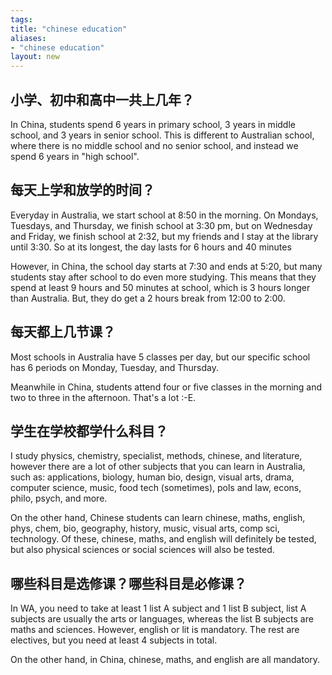 ```yaml
---
tags: 
title: "chinese education"
aliases:
- "chinese education"
layout: new
---
```


## 小学、初中和高中一共上几年？

In China, students spend 6 years in primary school, 3 years in middle school, and 3 years in senior school. This is different to Australian school, where there is no middle school and no senior school, and instead we spend 6 years in "high school".

## 每天上学和放学的时间？

Everyday in Australia, we start school at 8:50 in the morning. On Mondays, Tuesdays, and Thursday, we finish school at 3:30 pm, but on Wednesday and Friday, we finish school at 2:32, but my friends and I stay at the library until 3:30. So at its longest, the day lasts for 6 hours and 40 minutes

However, in China, the school day starts at 7:30 and ends at 5:20, but many students stay after school to do even more studying. This means that they spend at least 9 hours and 50 minutes at school, which is 3 hours longer than Australia. But, they do get a 2 hours break from 12:00 to 2:00.

## 每天都上几节课？

Most schools in Australia have 5 classes per day, but our specific school has 6 periods on Monday, Tuesday, and Thursday.

Meanwhile in China, students attend four or five classes in the morning and two to three in the afternoon. That's a lot :-E.

## 学生在学校都学什么科目？

I study physics, chemistry, specialist, methods, chinese, and literature, however there are a lot of other subjects that you can learn in Australia, such as: applications, biology, human bio, design, visual arts, drama, computer science, music, food tech (sometimes), pols and law, econs, philo, psych, and more.

On the other hand, Chinese students can learn chinese, maths, english, phys, chem, bio, geography, history, music, visual arts, comp sci, technology. Of these, chinese, maths, and english will definitely be tested, but also physical sciences or social sciences will also be tested.

## 哪些科目是选修课？哪些科目是必修课？

In WA, you need to take at least 1 list A subject and 1 list B subject, list A subjects are usually the arts or languages, whereas the list B subjects are maths and sciences. However, english or lit is mandatory. The rest are electives, but you need at least 4 subjects in total.

On the other hand, in China, chinese, maths, and english are all mandatory.
